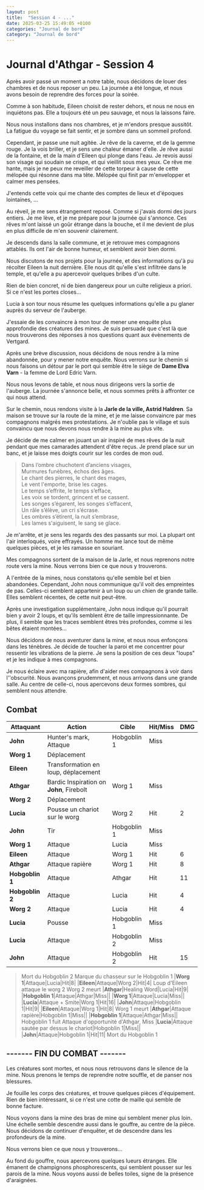 ```yaml
---
layout: post
title:  "Session 4 - ..."
date: 2025-03-25 15:49:05 +0100
categories: "Journal de bord"
category: "Journal de bord"
---
```


# Journal d'Athgar - Session 4

Après avoir passé un moment a notre table,  nous décidons de louer des chambres et de nous reposer un peu. La journée a été longue, et nous avons besoin de reprendre des forces pour la soirée.

Comme à son habitude, Eileen choisit de rester dehors, et nous ne nous en inquiétons pas. Elle a toujours été un peu sauvage, et nous la laissons faire.

Nous nous installons dans nos chambres, et je m'endors presque aussitôt. La fatigue du voyage se fait sentir, et je sombre dans un sommeil profond.

Cependant, je passe une nuit agitée. Je rêve de la caverne, et de la gemme rouge. Je la vois briller, et je sens une chaleur émaner d'elle. Je rêve aussi de la fontaine, et de la main d'Eileen qui plonge dans l'eau.
Je revois aussi son visage qui soudain se crispe, et qui vieillit sous mes yeux.
Ce rêve me hante, mais je ne peux me reveiller de cette torpeur à cause de cette mélopée qui résonne dans ma tête. Mélopée qui finit par m'envelopper et calmer mes pensées.

J'entends cette voix qui me chante des comptes de lieux et d'époques lointaines, ...

Au réveil, je me sens étrangement reposé. Comme si j'avais dormi des jours entiers. Je me lève, et je me prépare pour la journée qui s'annonce.
Ces rêves m'ont laissé un goûr étrange dans la bouche, et il me devient de plus en plus difficile de m'en souvenir clairement.

Je descends dans la salle commune, et je retrouve mes compagnons attablés. Ils ont l'air de bonne humeur, et semblent avoir bien dormi.

Nous discutons de nos projets pour la journée, et des informations qu'à pu récolter Eileen la nuit dernière. Elle nous dit qu'elle s'est infiltrée dans le temple, et qu'elle a pu apercevoir quelques bribes d'un culte.

Rien de bien concret, ni de bien dangereux pour un culte religieux a priori. Si ce n'est les portes closes...

Lucia à son tour nous résume les quelques informations qu'elle a pu glaner auprès du serveur de l'auberge.

J'essaie de les convaincre à mon tour de mener une enquête plus approfondie des créatures des mines. Je suis persuadé que c'est là que nous trouverons des réponses à nos questions quant aux évènements de Vertgard.

Après une brève discussion, nous décidons de nous rendre à la mine abandonnée, pour y mener notre enquête. Nous verrons sur le chemin si nous faisons un détour par le port qui semble être le siège de **Dame Elva Varn** - la femme de Lord Edric Varn.

Nous nous levons de table, et nous nous dirigeons vers la sortie de l'auberge. La journée s'annonce belle, et nous sommes prêts à affronter ce qui nous attend.

Sur le chemin, nous rendons visite à la **Jarle de la ville,  Astrid Haldren**. Sa maison se trouve sur la route de la mine, et je me laisse convaincre par mes compagnons malgrés mes protestations. Je n'oublie pas le village et suis convaincu que nous devons nous rendre à la mine au plus vite.

Je décide de me calmer en jouant un air inspiré de mes rêves de la nuit pendant que mes camarades attendent d'être reçus. Je prend place sur un banc, et je laisse mes doigts courir sur les cordes de mon oud.

> Dans l’ombre chuchotent d’anciens visages, <br>
> Murmu­res funèbres, échos des âges. <br>
> Le chant des pierres, le chant des mages, <br>
> Le vent l'emporte, brise les cages. <br>
> Le temps s’effrite, le temps s’efface, <br>
> Les voix se tordent, grincent et se cassent. <br>
> Les songes s’égarent, les songes s’effacent, <br>
> Un râle s’élève, un cri s’écrase. <br>
> Les ombres s’étirent, la nuit s’embrase, <br>
> Les lames s'aiguisent, le sang se glace. <br>

Je m'arrête, et je sens les regards des des passants sur moi. La plupart ont l'air interloqués, voire effrayés. Un homme me lance tout de même quelques pièces, et je les ramasse en souriant.

Mes compagnons sortent de la maison de la Jarle, et nous reprenons notre route vers la mine. Nous verrons bien ce que nous y trouverons.

A l'entrée de la mines, nous constatons qu'elle semble bel et bien abandonées. Cependant, John nous communique qu'il voit des empreintes de pas. Celles-ci semblent appartenir à un loup ou un chien de grande taille. Elles semblent récentes, de cette nuit peut-être.

Après une investigation supplémentaire, John nous indique qu'il pourrait bien y avoir 2 loups, et qu'ils semblent être de taille impressionnante. De plus, il semble que les traces semblent êtres très profondes, comme si les bêtes étaient montées...

Nous décidons de nous aventurer dans la mine, et nous nous enfonçons dans les ténèbres. Je décide de toucher la paroi et me concentrer pour ressentir les vibrations de la pierre. Je sens la position de ces deux "loups" et je les indique à mes compagnons.

Je nous éclaire avec ma rapière, afin d'aider mes compagnons à voir dans l''obscurité. Nous avançons prudemment, et nous arrivons dans une grande salle. Au centre de celle-ci, nous apercevons deux formes sombres, qui semblent nous attendre.

## Combat

|Attaquant|Action|Cible|Hit/Miss|DMG|
|--|--|--|--|--|
|**John**|Hunter's mark, Attaque|Hobgoblin 1|Miss||
|**Worg 1**|Déplacement| | | |
|**Eileen**|Transformation en loup, déplacement| | | |
|**Athgar**|Bardic Inspiration on **John**, Firebolt|Worg 1|Miss||
|**Worg 2**|Déplacement| | | |
|**Lucia**|Pousse un chariot sur le worg|Worg 2|Hit|2|
|**John**|Tir|Hobgoblin 1|Miss||
|**Worg 1**|Attaque|Lucia|Miss||
|**Eileen**|Attaque|Worg 1|Hit|6|
|**Athgar**|Attaque rapière|Worg 1|Hit|8|
|**Hobgoblin 1**|Attaque|Athgar|Hit|11|
|**Hobgoblin 2**|Attaque|Lucia|Hit|4|
|**Worg 2**|Attaque|Lucia|Hit|4|
|**Lucia**|Pousse|Hobgoblin 1|Miss||
|**Lucia**|Attaque|Hobgoblin 2|Miss||
|**John**|Attaque|Hobgoblin 2|Hit|15|
> Mort du Hobgoblin 2
> Marque du chasseur sur le Hobgoblin 1
|**Worg 1**|Attaque|Lucia|Hit|8|
|**Eileen**|Attaque|Worg 2|Hit|4|
> Loup d'Eileen attaque le worg 2
> Worg 2 meurt
|**Athgar**|Healing Word|Lucia|Hit|9|
|**Hobgoblin 1**|Attaque|Athgar|Miss||
|**Worg 1**|Attaque|Lucia|Miss||
|**Lucia**|Attaque + Smite|Worg 1|Hit|16|
|**John**|Attaque|Hobgoblin 1|Hit|9|
|**Eileen**|Attaque|Worg 1|Hit|8|
> Worg 1 meurt
|**Athgar**|Attaque rapière|Hobgoblin 1|Miss||
|**Hobgoblin 1**|Attaque|Athgar|Miss||
> Hobgoblin 1 fuit
> Attaque d'opportunité d'Athgar, Miss
|**Lucia**|Attaque sautée par dessus le chariot|Hobgoblin 1|Miss||
|**John**|Attaque|Hobgoblin 1|Hit|11|
> Mort du Hobgoblin 1

## ------- FIN DU COMBAT -------
Les créatures sont mortes, et nous nous retrouvons dans le silence de la mine. Nous prenons le temps de reprendre notre souffle, et de panser nos blessures.

Je fouille les corps des créatures, et trouve quelques pièces d'équipement. Rien de bien intéressant, si ce n'est une cotte de maille qui semble de bonne facture.

Nous voyons dans la mine des bras de mine qui semblent mener plus loin.
Une échelle semble descendre aussi dans le gouffre, au centre de la pièce. Nous décidons de continuer d'enquêter, et de descendre dans les profondeurs de la mine.

Nous verrons bien ce que nous y trouverons...

Au fond du gouffre, nous apercevons quelques lueurs étranges. Elle émanent de champignons phosphorescents, qui semblent pousser sur les parois de la mine. Nous voyons aussi de belles toiles, signe de la présence d'araignées.





